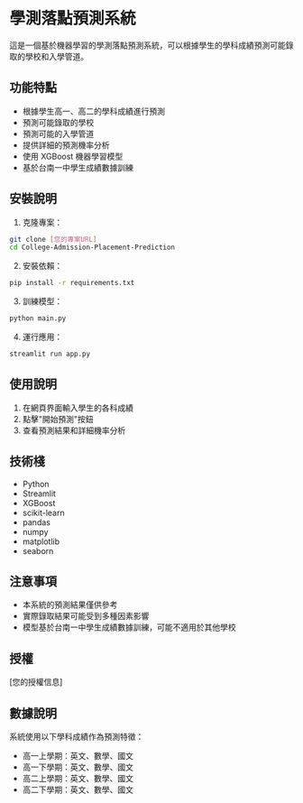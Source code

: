# 學測落點預測系統

這是一個基於機器學習的學測落點預測系統，可以根據學生的學科成績預測可能錄取的學校和入學管道。

## 功能特點

- 根據學生高一、高二的學科成績進行預測
- 預測可能錄取的學校
- 預測可能的入學管道
- 提供詳細的預測機率分析
- 使用 XGBoost 機器學習模型
- 基於台南一中學生成績數據訓練

## 安裝說明

1. 克隆專案：
```bash
git clone [您的專案URL]
cd College-Admission-Placement-Prediction
```

2. 安裝依賴：
```bash
pip install -r requirements.txt
```

3. 訓練模型：
```bash
python main.py
```

4. 運行應用：
```bash
streamlit run app.py
```

## 使用說明

1. 在網頁界面輸入學生的各科成績
2. 點擊"開始預測"按鈕
3. 查看預測結果和詳細機率分析

## 技術棧

- Python
- Streamlit
- XGBoost
- scikit-learn
- pandas
- numpy
- matplotlib
- seaborn

## 注意事項

- 本系統的預測結果僅供參考
- 實際錄取結果可能受到多種因素影響
- 模型基於台南一中學生成績數據訓練，可能不適用於其他學校

## 授權

[您的授權信息]

## 數據說明

系統使用以下學科成績作為預測特徵：
- 高一上學期：英文、數學、國文
- 高一下學期：英文、數學、國文
- 高二上學期：英文、數學、國文
- 高二下學期：英文、數學、國文 